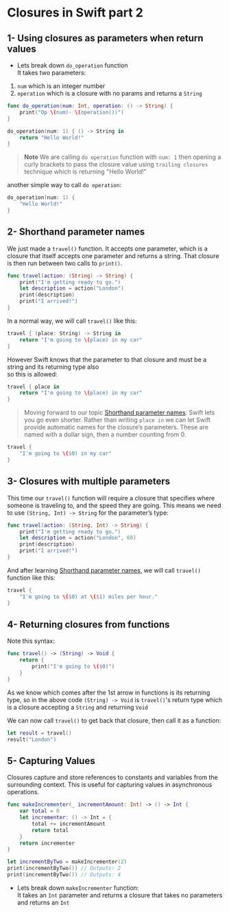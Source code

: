# Closures in Swift part 2

## 1- Using closures as parameters when return values
- Lets break down `do_operation` function <br>
It takes two parameters:
1. `num` which is an integer number 
2. `operation` which is a closure with no params and returns a `String`

```swift
func do_operation(num: Int, operation: () -> String) {
    print("Op \(num)- \(operation())")
}

do_operation(num: 1) { () -> String in
    return "Hello World!"
}

```
> **Note**
> We are calling `do operation` function with `num: 1` then opening a curly brackets to pass the closure value using `trailing closures` technique which is returning "Hello World!" 

another simple way to call `do operation`:
```swift
do_operation(num: 1) {
    "Hello World!"
}
```

## 2- Shorthand parameter names
We just made a `travel()` function. It accepts one parameter, which is a closure that itself accepts one parameter and returns a string. That closure is then run between two calls to `print()`.

```swift
func travel(action: (String) -> String) {
    print("I'm getting ready to go.")
    let description = action("London")
    print(description)
    print("I arrived!")
}
```

In a normal way, we will call `travel()` like this:

```swift
travel { (place: String) -> String in
    return "I'm going to \(place) in my car"
}
```

However Swift knows that the parameter to that closure and must be a string and its returning type also <br>so this is allowed:

```swift
travel { place in
    return "I'm going to \(place) in my car"
}
```

> Moving forward to our topic [Shorthand parameter names](#2--Shorthand-parameter-names):
Swift lets you go even shorter. Rather than writing `place in` we can let Swift provide automatic names for the closure’s parameters. These are named with a dollar sign, then a number counting from 0.

```swift
travel {
    "I'm going to \($0) in my car"
}
```

## 3- Closures with multiple parameters
This time our `travel()` function will require a closure that specifies where someone is traveling to, and the speed they are going. This means we need to use `(String, Int) -> String` for the parameter’s type:

```swift
func travel(action: (String, Int) -> String) {
    print("I'm getting ready to go.")
    let description = action("London", 60)
    print(description)
    print("I arrived!")
}
```

And after learning [Shorthand parameter names](#2--Shorthand-parameter-names), we will call `travel()` function like this:

```swift
travel {
    "I'm going to \($0) at \($1) miles per hour."
}
```

## 4- Returning closures from functions
Note this syntax:
```swift
func travel() -> (String) -> Void {
    return {
        print("I'm going to \($0)")
    }
}
```
As we know which comes after the 1st arrow in functions is its returning type, so in the above code `(String) -> Void` is `travel()`'s return type which is a closure accepting a `String` and returning `Void`<br>

We can now call `travel()` to get back that closure, then call it as a function:

```swift
let result = travel()
result("London")
```

## 5- Capturing Values
Closures capture and store references to constants and variables from the surrounding context. This is useful for capturing values in asynchronous operations.

```swift
func makeIncrementer(_ incrementAmount: Int) -> () -> Int {
    var total = 0
    let incrementer: () -> Int = {
        total += incrementAmount
        return total
    }
    return incrementer
}

let incrementByTwo = makeIncrementer(2)
print(incrementByTwo()) // Outputs: 2
print(incrementByTwo()) // Outputs: 4
```

- Lets break down `makeIncrementer` function:<br>
It takes an `Int` parameter and returns a closure that takes no parameters and returns an `Int`